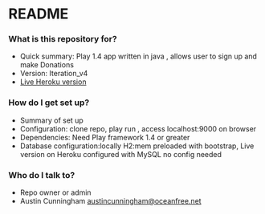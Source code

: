 # README #

### What is this repository for? ###

* Quick summary: Play 1.4 app written in java , allows user to sign up and make Donations
* Version: Iteration_v4
* [Live Heroku version](http://donation-austin.herokuapp.com/)

### How do I get set up? ###

* Summary of set up
* Configuration: clone repo, play run , access localhost:9000 on browser
* Dependencies: Need Play framework 1.4 or greater
* Database configuration:locally H2:mem preloaded with bootstrap, Live version on Heroku configured with MySQL no config needed


### Who do I talk to? ###

* Repo owner or admin
* Austin Cunningham austincunningham@oceanfree.net